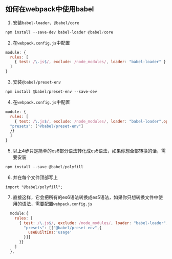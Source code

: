 ## 如何在webpack中使用babel
1. 安装`babel-loader`、`@babel/core`
```js
npm install --save-dev babel-loader @babel/core
```
2. 在`webpack.config.js`中配置
```js
module: {
  rules: [
    { test: /\.js$/, exclude: /node_modules/, loader: "babel-loader" }
  ]
}
```
3. 安装`@babel/preset-env`
```js
npm install @babel/preset-env --save-dev
```
4. 在`webpack.config.js`中配置
```js
module: {
  rules: [
    { test: /\.js$/, exclude: /node_modules/, loader: "babel-loader",options:{
  "presets": ["@babel/preset-env"]
  }}
  ]
}
```
5. 以上4步只是简单的es6部分语法转化成es5语法，如果你想全部转换的话，需要安装
```js
npm install --save @babel/polyfill
```
6. 并在每个文件顶部写上
```
import "@babel/polyfill";
```
7. 直接这样，它会把所有的es6语法转换成es5语法，如果你只想转换文件中使用的语法，需要配置`webpack.config.js`
```js
  module:{
    rules: [
      { test: /\.js$/, exclude: /node_modules/, loader: "babel-loader",options:{
        "presets": [["@babel/preset-env",{
          useBuiltIns:'usage'
        }]]
      }}
    ]
  },
```